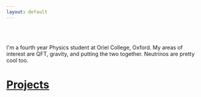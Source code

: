 ```yaml
---
layout: default
---
```

<br>
<br>

I'm a fourth year Physics student at Oriel College, Oxford. My areas of interest are QFT, gravity, and putting the two together. Neutrinos are pretty cool too.

# [Projects](./projects.html)
